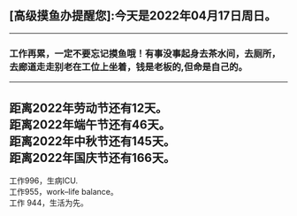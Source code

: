 ## [高级摸鱼办提醒您]:今天是2022年04月17日周日。
---
### 工作再累，一定不要忘记摸鱼哦！有事没事起身去茶水间，去厕所，去廊道走走别老在工位上坐着，钱是老板的,但命是自己的。
---
距离2022年劳动节还有12天。  
距离2022年端午节还有46天。  
距离2022年中秋节还有145天。  
距离2022年国庆节还有166天。  
---
工作996，生病ICU.  
工作955，work–life balance。  
工作 944，生活为先。